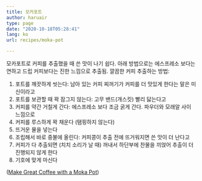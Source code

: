 ```yaml
---
title: 모카포트
author: haruair
type: page
date: "2020-10-18T05:28:41"
lang: ko
url: recipes/moka-pot

---
```


모카포트로 커피를 추출했을 때 쓴 맛이 나기 쉽다. 아래 방법으로는 에스프레소 보다는 연하고 드립 커피보다는 진한 느낌으로 추출됨. 깔끔한 커피 추출하는 방법:

1. 포트를 깨끗하게 씻는다: 남아 있는 커피 찌꺼기가 커피를 더 맛있게 한다는 말은 미신이라고
1. 포트를 보관할 때 꽉 잠그지 않는다: 고무 밴드(개스킷) 빨리 닳는다고
1. 커피를 약간 거칠게 간다: 에스프레소 보다 조금 굵게 간다. 파우더와 모래알 사이 느낌으로
1. 커피를 루스하게 꽉 채운다 (탬핑하지 않는다)
1. 뜨거운 물을 넣는다
1. 조립해서 바로 중불에 올린다: 커피콩이 추출 전에 뜨거워지면 쓴 맛이 더 난다고
1. 커피가 다 추출되면 (치치 소리가 날 때) 꺼내서 하단부에 찬물을 끼얹어 추출이 더 진행되지 않게 한다
1. 기호에 맞게 마신다

([Make Great Coffee with a Moka Pot](https://www.youtube.com/watch?v=rpyBYuu-wJI))
